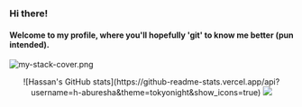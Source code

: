 
### Hi there! 
#### Welcome to my profile, where you'll hopefully 'git' to know me better (pun intended).

![my-stack-cover.png](https://s3.amazonaws.com/spicedling/gFOfFA91YkNSLEeHm4IFcvM8EYnz5oq2.png)


<p align="center">
![Hassan's GitHub stats](https://github-readme-stats.vercel.app/api?username=h-aburesha&theme=tokyonight&show_icons=true)

<img src="https://github-readme-stats.vercel.app/api/top-langs?username=h-aburesha&layout=compact"/>
</p>
  
<!--
**h-aburesha/h-aburesha** is a ✨ _special_ ✨ repository because its `README.md` (this file) appears on your GitHub profile.

Here are some ideas to get you started:

- 🔭 I’m currently working on ...
- 🌱 I’m currently learning ...
- 👯 I’m looking to collaborate on ...
- 🤔 I’m looking for help with ...
- 💬 Ask me about ...
- 📫 How to reach me: ...
- 😄 Pronouns: ...
- ⚡ Fun fact: ...
-->
